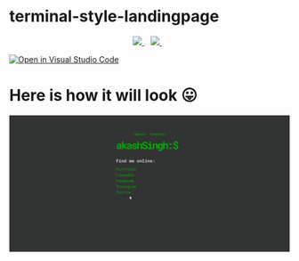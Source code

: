 ﻿# terminal-style-landingpage
<p align='center'>
  
  <a href="https://www.linkedin.com/in/akash-kumar-singh-2ab64217a/">
    <img src="https://img.shields.io/badge/linkedin-%230077B5.svg?&style=for-the-badge&logo=linkedin&logoColor=white" />
  </a>&nbsp;&nbsp;
  <a href="https://instagram.com/connectedakash2410">
    <img src="https://img.shields.io/badge/instagram-%23E4405F.svg?&style=for-the-badge&logo=instagram&logoColor=white" />        
  </a>&nbsp;&nbsp;
  
</p>

  [![Open in Visual Studio Code](https://open.vscode.dev/badges/open-in-vscode.svg)](https://open.vscode.dev/Akash-S1999/terminal-style-landingpage)

# Here is how it will look 😛
![demo](demo.gif)
